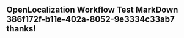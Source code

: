 <properties
ms.topic="hero-topic1"
ms.test1="hero-topic"
ms.test2="test"/>

## OpenLocalization Workflow Test MarkDown 386f172f-b11e-402a-8052-9e3334c33ab7 thanks!
